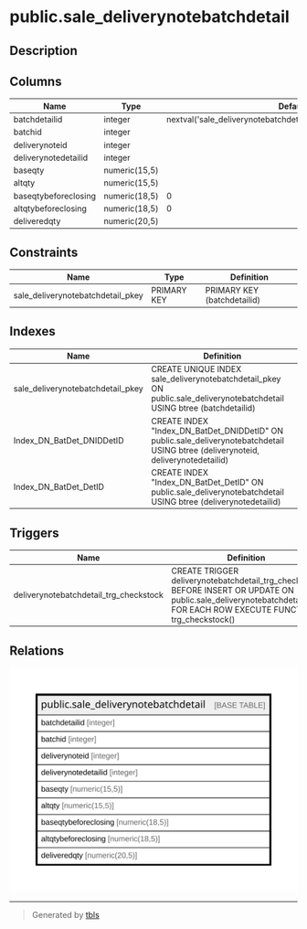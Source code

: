 # public.sale_deliverynotebatchdetail

## Description

## Columns

| Name | Type | Default | Nullable | Children | Parents | Comment |
| ---- | ---- | ------- | -------- | -------- | ------- | ------- |
| batchdetailid | integer | nextval('sale_deliverynotebatchdetail_batchdetailid_seq'::regclass) | false |  |  |  |
| batchid | integer |  | true |  |  |  |
| deliverynoteid | integer |  | true |  |  |  |
| deliverynotedetailid | integer |  | true |  |  |  |
| baseqty | numeric(15,5) |  | true |  |  |  |
| altqty | numeric(15,5) |  | true |  |  |  |
| baseqtybeforeclosing | numeric(18,5) | 0 | true |  |  |  |
| altqtybeforeclosing | numeric(18,5) | 0 | true |  |  |  |
| deliveredqty | numeric(20,5) |  | true |  |  |  |

## Constraints

| Name | Type | Definition |
| ---- | ---- | ---------- |
| sale_deliverynotebatchdetail_pkey | PRIMARY KEY | PRIMARY KEY (batchdetailid) |

## Indexes

| Name | Definition |
| ---- | ---------- |
| sale_deliverynotebatchdetail_pkey | CREATE UNIQUE INDEX sale_deliverynotebatchdetail_pkey ON public.sale_deliverynotebatchdetail USING btree (batchdetailid) |
| Index_DN_BatDet_DNIDDetID | CREATE INDEX "Index_DN_BatDet_DNIDDetID" ON public.sale_deliverynotebatchdetail USING btree (deliverynoteid, deliverynotedetailid) |
| Index_DN_BatDet_DetID | CREATE INDEX "Index_DN_BatDet_DetID" ON public.sale_deliverynotebatchdetail USING btree (deliverynotedetailid) |

## Triggers

| Name | Definition |
| ---- | ---------- |
| deliverynotebatchdetail_trg_checkstock | CREATE TRIGGER deliverynotebatchdetail_trg_checkstock BEFORE INSERT OR UPDATE ON public.sale_deliverynotebatchdetail FOR EACH ROW EXECUTE FUNCTION trg_checkstock() |

## Relations

![er](public.sale_deliverynotebatchdetail.svg)

---

> Generated by [tbls](https://github.com/k1LoW/tbls)
